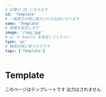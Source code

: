 ```yaml
---
# 記事の ID になります
id: 'Template'
# 一覧表示の時に表示される名前になります
name: 'Template'
# 画像を指定します
image: '/img.jpg'
# pc か mobile を指定してください
type: 'pc'
# 検索の際に使うタグです
tags: ['Template']
---
```


# Template

このページはテンプレートです
出力はされません
